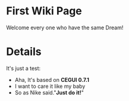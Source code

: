 # First Wiki Page #

Welcome every one who have the same Dream!


# Details #

It's just a test:
  * Aha, It's based on **CEGUI 0.7.1**
  * I want to care it like my baby
  * So as Nike said."**Just do it!**"